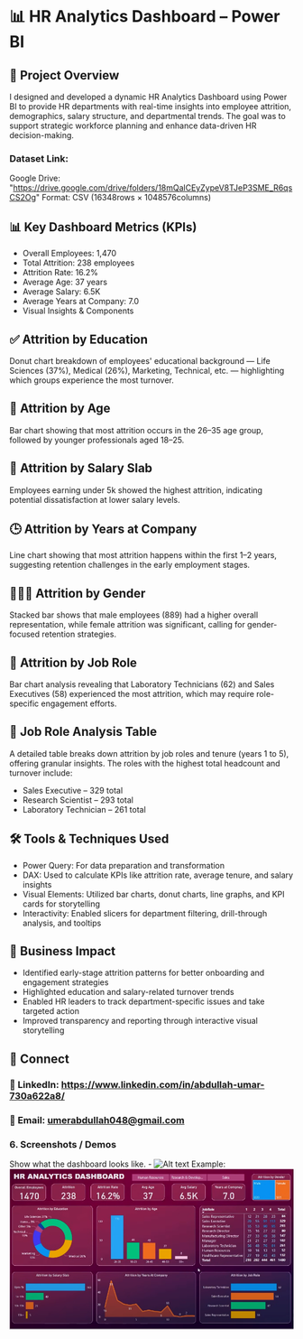 # 📊 HR Analytics Dashboard – Power BI

## 🧠 Project Overview
I designed and developed a dynamic HR Analytics Dashboard using Power BI to provide HR departments with real-time insights into employee attrition, demographics, salary structure, and departmental trends. The goal was to support strategic workforce planning and enhance data-driven HR decision-making.

### Dataset Link:
Google Drive: "https://drive.google.com/drive/folders/18mQalCEyZypeV8TJeP3SME_R6qsCS2Og"
Format: CSV (16348rows × 1048576columns)

## 📊 Key Dashboard Metrics (KPIs)
- Overall Employees: 1,470
- Total Attrition: 238 employees
- Attrition Rate: 16.2%
- Average Age: 37 years
- Average Salary: 6.5K
- Average Years at Company: 7.0
- Visual Insights & Components

## ✅ Attrition by Education
Donut chart breakdown of employees' educational background — Life Sciences (37%), Medical (26%), Marketing, Technical, etc. — highlighting which groups experience the most turnover.

## 👵 Attrition by Age
Bar chart showing that most attrition occurs in the 26–35 age group, followed by younger professionals aged 18–25.

## 💸 Attrition by Salary Slab
Employees earning under 5k showed the highest attrition, indicating potential dissatisfaction at lower salary levels.

## 🕒 Attrition by Years at Company
Line chart showing that most attrition happens within the first 1–2 years, suggesting retention challenges in the early employment stages.

## 🧑‍🤝‍🧑 Attrition by Gender
Stacked bar shows that male employees (889) had a higher overall representation, while female attrition was significant, calling for gender-focused retention strategies.

## 🧪 Attrition by Job Role
Bar chart analysis revealing that Laboratory Technicians (62) and Sales Executives (58) experienced the most attrition, which may require role-specific engagement efforts.

## 🧩 Job Role Analysis Table
A detailed table breaks down attrition by job roles and tenure (years 1 to 5), offering granular insights. The roles with the highest total headcount and turnover include:
- Sales Executive – 329 total
- Research Scientist – 293 total
- Laboratory Technician – 261 total

## 🛠 Tools & Techniques Used
- Power Query: For data preparation and transformation
- DAX: Used to calculate KPIs like attrition rate, average tenure, and salary insights
- Visual Elements: Utilized bar charts, donut charts, line graphs, and KPI cards for storytelling
- Interactivity: Enabled slicers for department filtering, drill-through analysis, and tooltips

## 🚀 Business Impact
- Identified early-stage attrition patterns for better onboarding and engagement strategies
- Highlighted education and salary-related turnover trends
- Enabled HR leaders to track department-specific issues and take targeted action
- Improved transparency and reporting through interactive visual storytelling

## 🔗 Connect
### 💼 LinkedIn: https://www.linkedin.com/in/abdullah-umar-730a622a8/
### 📧 Email: umerabdullah048@gmail.com

### 6.	Screenshots / Demos
Show what the dashboard looks like. - ![Alt text](https://github.com/username/repo/assets/image.png)
Example: ![Dashboard Preview](https://github.com/Abdullah321Umar/HR-Analytics-Dashboard/blob/main/HR%20Analytics%20Dashboard.png)
